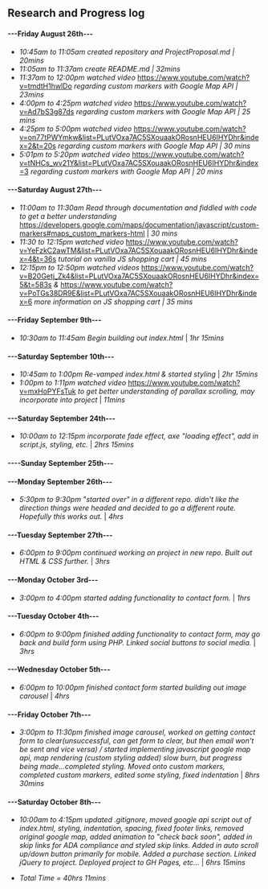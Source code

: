 ## Research and Progress log
#### ---Friday August 26th---
* _10:45am to 11:05am created repository and ProjectProposal.md | 20mins_
* _11:05am to 11:37am create README.md | 32mins_
* _11:37am to 12:00pm watched video_ https://www.youtube.com/watch?v=tmdtH1hwlDo _regarding custom markers with Google Map API | 23mins_
* _4:00pm to 4:25pm watched video_ https://www.youtube.com/watch?v=Ad7bS3g87ds _regarding custom markers with Google Map API | 25 mins_
* _4:25pm to 5:00pm watched video_ https://www.youtube.com/watch?v=on77tPWYmkw&list=PLutVOxa7AC5SXouaakORosnHEU6IHYDhr&index=2&t=20s _regarding custom markers with Google Map API | 30 mins_
* _5:01pm to 5:20pm watched video_ https://www.youtube.com/watch?v=tNHCs_wv21Y&list=PLutVOxa7AC5SXouaakORosnHEU6IHYDhr&index=3 _regarding custom markers with Google Map API | 20 mins_

#### ---Saturday August 27th---
* _11:00am to 11:30am Read through documentation and fiddled with code to get a better understanding_ https://developers.google.com/maps/documentation/javascript/custom-markers#maps_custom_markers-html | _30 mins_
* _11:30 to 12:15pm watched video_ https://www.youtube.com/watch?v=YeFzkC2awTM&list=PLutVOxa7AC5SXouaakORosnHEU6IHYDhr&index=4&t=36s _tutorial on vanilla JS shopping cart | 45 mins_
* _12:15pm to 12:50pm watched videos_ https://www.youtube.com/watch?v=B20Getj_Zk4&list=PLutVOxa7AC5SXouaakORosnHEU6IHYDhr&index=5&t=583s _&_ https://www.youtube.com/watch?v=PoTGs38DR9E&list=PLutVOxa7AC5SXouaakORosnHEU6IHYDhr&index=6 _more information on JS shopping cart | 35 mins_

#### ---Friday September 9th---
* _10:30am to 11:45am Begin building out index.html_ | _1hr 15mins_

#### ---Saturday September 10th---
* _10:45am to 1:00pm Re-vamped index.html & started styling_ | _2hr 15mins_
* _1:00pm to 1:11pm watched video_ https://www.youtube.com/watch?v=mxHoPYFsTuk _to get better understanding of parallax scrolling, may incorporate into project_ | _11mins_

#### ---Saturday September 24th---
* _10:00am to 12:15pm incorporate fade effect, axe "loading effect", add in script.js, styling, etc._ | _2hrs 15mins_

#### ----Sunday September 25th---

#### ---Monday September 26th---
* _5:30pm to 9:30pm "started over" in a different repo. didn't like the direction things were headed and decided to go a different route. Hopefully this works out._ | _4hrs_

#### ---Tuesday September 27th---
* _6:00pm to 9:00pm continued working on project in new repo. Built out HTML & CSS further._ | _3hrs_

#### ---Monday October 3rd---
* _3:00pm to 4:00pm started adding functionality to contact form._ | _1hrs_

#### ---Tuesday October 4th---
* _6:00pm to 9:00pm finished adding functionality to contact form, may go back and build form using PHP. Linked social buttons to social media._ | _3hrs_

#### ---Wednesday October 5th---
* _6:00pm to 10:00pm finished contact form started building out image carousel_ | _4hrs_

#### ---Friday October 7th---
* _3:00pm to 11:30pm finished image carousel, worked on getting contact form to clear(unsuccessful, can get form to clear, but then email won't be sent and vice versa) / started implementing javascript google map api, map rendering (custom styling added) slow burn, but progress being made...completed styling. Moved onto custom markers, completed custom markers, edited some styling, fixed indentation_ | _8hrs 30mins_

#### ---Saturday October 8th---
* _10:00am to 4:15pm updated .gitignore, moved google api script out of index.html, styling, indentation, spacing, fixed footer links, removed original google map, added animation to "check back soon", added in skip links for ADA compliance and styled skip links. Added in auto scroll up/down button primarily for mobile. Added a purchase section. Linked jQuery to project. Deployed project to GH Pages, etc..._ | _6hrs 15mins_

* _Total Time = 40hrs 11mins_
